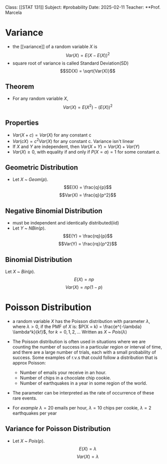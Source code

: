 Class: [[STAT 131]]
Subject: #probability 
Date: 2025-02-11
Teacher: **Prof. Marcela

# Variance
- the [[variance]] of a random variable $X$ is
$$Var(X) = E(X - E(X))^2$$
- square root of variance is called Standard Deviation(SD)
$$SD(X) = \sqrt{Var(X)}$$


## Theorem
- For any random variable $X$,
$$Var(X) = E(X^2) - (E(X))^2$$

## Properties
- $Var(X + c) = Var(X)$ for any constant c
- $Var(cX) = c^2Var(X)$ for any constant c. Variance isn't linear
- If $X$ and $Y$ are independent, then $Var(X + Y) = Var(X) + Var(Y)$
- $Var(X) \geq 0$, with equality if and only if $P(X = a) = 1$ for some constant $a$.

## Geometric Distribution
- Let $X$ ~ $Geom(p)$. 
$$E(X) = \frac{q}{p}$$
$$Var(X) = \frac{q}{p^2}$$
## Negative Binomial Distribution
- must be independent and identically distributed(iid)
- Let $Y$ ~ $NBin(p)$. 
$$E(Y) = \frac{rq}{p}$$
$$Var(Y) = \frac{rq}{p^2}$$
## Binomial Distribution
  Let $X$ ~ $Bin(p)$. 
$$E(X) = np$$
$$Var(X) = np(1 - p)$$


# Poisson Distribution
- a random variable $X$ has the Poisson distribution with parameter $\lambda$, where $\lambda > 0$, if the PMF of $X$ is: $P(X = k) = \frac{e^{-\lambda} \lambda^k}{k!}$, for $k = 0,1,2,...$ Written as $X$ ~ $Pois(\lambda)$ 
- The Poisson distribution is often used in situations where we are counting the number of success in a particular region or interval of time, and there are a large number of trials, each  with a small probability of success. Some examples of r.v.s that could follow a distribution  that is approx Poisson:  
	- Number of emails your receive in an hour. 
	- Number of chips in a chocolate chip cookie. 
	- Number of earthquakes in a year in some region of the world. 

- The parameter can be interpreted as the rate of occurrence of these rare events. 
- For *example* $\lambda = 20$ emails per hour, $\lambda = 10$ chips per cookie, $\lambda = 2$ earthquakes per year

## Variance for Poisson Distribution
- Let $X$ ~ $Pois(p)$. 
$$E(X) = \lambda$$
$$Var(X) = \lambda$$
